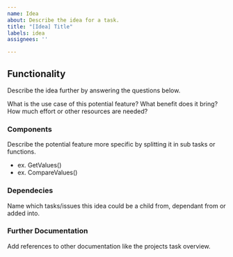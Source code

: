 ```yaml
---
name: Idea
about: Describe the idea for a task.
title: "[Idea] Title"
labels: idea
assignees: ''

---
```


## Functionality

Describe the idea further by answering the questions below. 

What is the use case of this potential feature?
What benefit does it bring?
How much effort or other resources are needed?

### Components

Describe the potential feature more specific by splitting it in sub tasks or functions.

* ex. GetValues()
* ex. CompareValues()

### Dependecies
Name which tasks/issues this idea could be a child from, dependant from or added into.

### Further Documentation

Add references to other documentation like the projects task overview.

